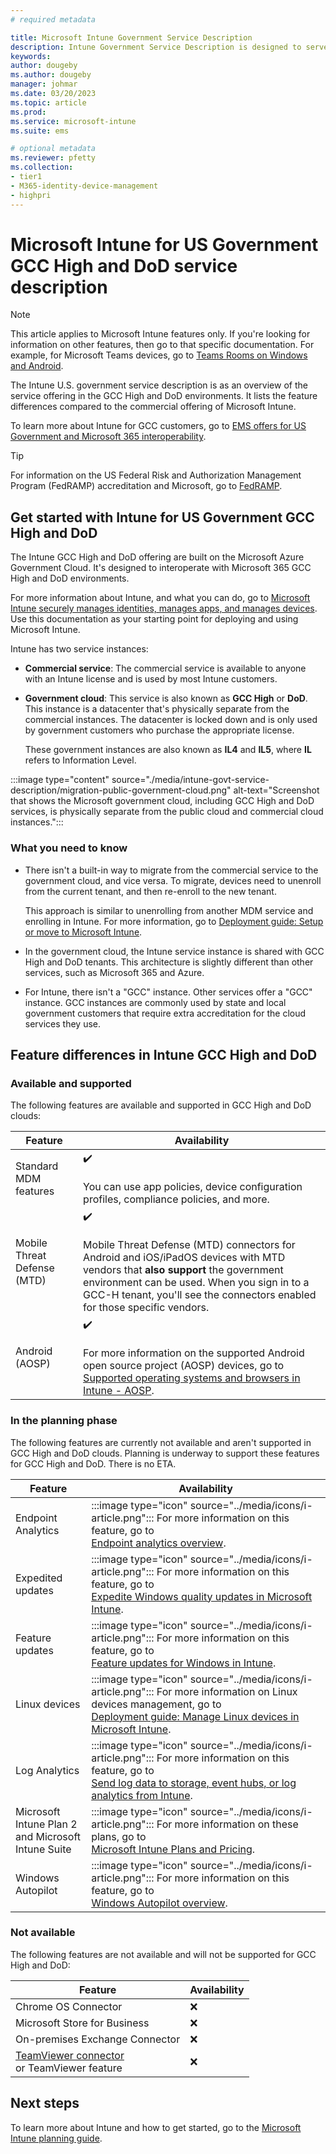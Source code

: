 ```yaml
---
# required metadata

title: Microsoft Intune Government Service Description  
description: Intune Government Service Description is designed to serve as an overview of the Microsoft Intune offering for GCC High and DoD environments.
keywords:
author: dougeby
ms.author: dougeby
manager: johmar
ms.date: 03/20/2023
ms.topic: article
ms.prod:
ms.service: microsoft-intune
ms.suite: ems

# optional metadata
ms.reviewer: pfetty
ms.collection:
- tier1
- M365-identity-device-management
- highpri
---
```


# Microsoft Intune for US Government GCC High and DoD service description

> [!NOTE]
> This article applies to Microsoft Intune features only. If you're looking for information on other features, then go to that specific documentation. For example, for Microsoft Teams devices, go to [Teams Rooms on Windows and Android](/microsoftteams/rooms/teams-devices-feature-comparison).

The Intune U.S. government service description is as an overview of the service offering in the GCC High and DoD environments. It lists the feature differences compared to the commercial offering of Microsoft Intune.

To learn more about Intune for GCC customers, go to [EMS offers for US Government and Microsoft 365 interoperability](/enterprise-mobility-security/solutions/ems-govt-service-description#ems-offers-for-us-government-and-microsoft-365-interoperability).

> [!TIP]
> For information on the US Federal Risk and Authorization Management Program (FedRAMP) accreditation and Microsoft, go to [FedRAMP](/compliance/regulatory/offering-fedramp).

## Get started with Intune for US Government GCC High and DoD

The Intune GCC High and DoD offering are built on the Microsoft Azure Government Cloud. It's designed to interoperate with Microsoft 365 GCC High and DoD environments.

For more information about Intune, and what you can do, go to [Microsoft Intune securely manages identities, manages apps, and manages devices](what-is-intune.md). Use this documentation as your starting point for deploying and using Microsoft Intune.

Intune has two service instances:

- **Commercial service**: The commercial service is available to anyone with an Intune license and is used by most Intune customers.
- **Government cloud**: This service is also known as **GCC High** or **DoD**. This instance is a datacenter that's physically separate from the commercial instances. The datacenter is locked down and is only used by government customers who purchase the appropriate license.

  These government instances are also known as **IL4** and **IL5**, where **IL** refers to Information Level.

:::image type="content" source="./media/intune-govt-service-description/migration-public-government-cloud.png" alt-text="Screenshot that shows the Microsoft government cloud, including GCC High and DoD services, is physically separate from the public cloud and commercial cloud instances.":::

### What you need to know

- There isn't a built-in way to migrate from the commercial service to the government cloud, and vice versa. To migrate, devices need to unenroll from the current tenant, and then re-enroll to the new tenant.

  This approach is similar to unenrolling from another MDM service and enrolling in Intune. For more information, go to [Deployment guide: Setup or move to Microsoft Intune](deployment-guide-intune-setup.md#currently-use-a-third-party-mdm-provider).

- In the government cloud, the Intune service instance is shared with GCC High and DoD tenants. This architecture is slightly different than other services, such as Microsoft 365 and Azure.

- For Intune, there isn't a "GCC" instance. Other services offer a "GCC" instance. GCC instances are commonly used by state and local government customers that require extra accreditation for the cloud services they use.

## Feature differences in Intune GCC High and DoD

### Available and supported

The following features are available and supported in GCC High and DoD clouds:

| Feature | Availability |
| --- | --- |
| Standard MDM features | ✔️ <br/><br/> You can use app policies, device configuration profiles, compliance policies, and more. |
| Mobile Threat Defense (MTD) | ✔️ <br/><br/>Mobile Threat Defense (MTD) connectors for Android and iOS/iPadOS devices with MTD vendors that **also support** the government environment can be used. When you sign in to a GCC-H tenant, you'll see the connectors enabled for those specific vendors. |
| Android (AOSP) | ✔️ <br/><br/> For more information on the supported Android open source project (AOSP) devices, go to [Supported operating systems and browsers in Intune - AOSP](supported-devices-browsers.md#android). |

### In the planning phase

The following features are currently not available and aren't supported in GCC High and DoD clouds. Planning is underway to support these features for GCC High and DoD. There is no ETA.

| Feature | Availability |
| --- | --- |
| Endpoint Analytics | :::image type="icon" source="../media/icons/i-article.png"::: For more information on this feature, go to </br>[Endpoint analytics overview](../../analytics/overview.md). |
| Expedited updates | :::image type="icon" source="../media/icons/i-article.png"::: For more information on this feature, go to </br>[Expedite Windows quality updates in Microsoft Intune](../protect/windows-10-expedite-updates.md). |
| Feature updates | :::image type="icon" source="../media/icons/i-article.png"::: For more information on this feature, go to </br>[Feature updates for Windows in Intune](../protect/windows-10-feature-updates.md). |
| Linux devices | :::image type="icon" source="../media/icons/i-article.png"::: For more information on Linux devices management, go to </br>[Deployment guide: Manage Linux devices in Microsoft Intune](deployment-guide-platform-linux.md). |
| Log Analytics |  :::image type="icon" source="../media/icons/i-article.png"::: For more information on this feature, go to </br>[Send log data to storage, event hubs, or log analytics from Intune](review-logs-using-azure-monitor.md). |
| Microsoft Intune Plan 2 </br>and Microsoft Intune Suite | :::image type="icon" source="../media/icons/i-article.png"::: For more information on these plans, go to </br>[Microsoft Intune Plans and Pricing](https://www.microsoft.com/security/business/microsoft-intune-pricing). |
| Windows Autopilot | :::image type="icon" source="../media/icons/i-article.png"::: For more information on this feature, go to </br>[Windows Autopilot overview](../../autopilot/windows-autopilot.md). |

### Not available

The following features are not available and will not be supported for GCC High and DoD:

| Feature | Availability |
| --- | --- |
| Chrome OS Connector | ❌ |
| Microsoft Store for Business | ❌ |
| On-premises Exchange Connector | ❌ |
| [TeamViewer connector](../remote-actions/teamviewer-support.md) </br>or TeamViewer feature | ❌ |

## Next steps

To learn more about Intune and how to get started, go to the [Microsoft Intune planning guide](intune-planning-guide.md).
